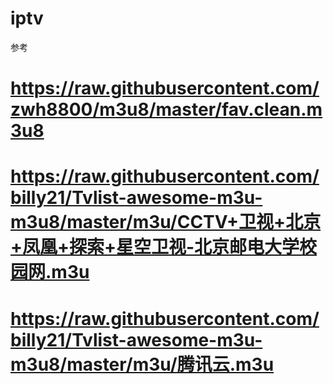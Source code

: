 # iptv
参考
# https://raw.githubusercontent.com/zwh8800/m3u8/master/fav.clean.m3u8
# https://raw.githubusercontent.com/billy21/Tvlist-awesome-m3u-m3u8/master/m3u/CCTV+卫视+北京+凤凰+探索+星空卫视-北京邮电大学校园网.m3u
# https://raw.githubusercontent.com/billy21/Tvlist-awesome-m3u-m3u8/master/m3u/腾讯云.m3u

